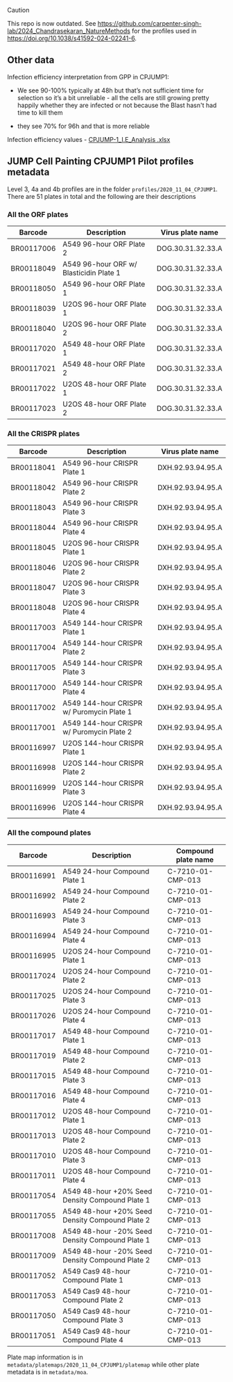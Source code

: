 > [!CAUTION]
> This repo is now outdated.
> See https://github.com/carpenter-singh-lab/2024_Chandrasekaran_NatureMethods for the profiles used in <https://doi.org/10.1038/s41592-024-02241-6>.

## Other data

Infection efficiency interpretation from GPP in CPJUMP1:

* We see 90-100% typically at 48h but that’s not sufficient time for selection so it’s a bit unreliable - all the cells are still growing pretty happily whether they are infected or not because the Blast hasn't had time to kill them

* they see  70% for 96h and that is more reliable

Infection efficiency values - [CPJUMP-1_I.E_Analysis .xlsx](https://github.com/jump-cellpainting/pilot-cpjump1-data/files/6084839/CPJUMP-1_I.E_Analysis.xlsx)

## JUMP Cell Painting CPJUMP1 Pilot profiles metadata

Level 3, 4a and 4b profiles are in the folder `profiles/2020_11_04_CPJUMP1`. There are 51 plates 
in total and the following are their descriptions

### All the ORF plates

| Barcode    | Description                             | Virus plate name  |
| ---------- | --------------------------------------- | ----------------- |
| BR00117006 | A549 96-hour ORF Plate 2                | DOG.30.31.32.33.A |
| BR00118049 | A549 96-hour ORF w/ Blasticidin Plate 1 | DOG.30.31.32.33.A |
| BR00118050 | A549 96-hour ORF Plate 1                | DOG.30.31.32.33.A |
| BR00118039 | U2OS 96-hour ORF Plate 1                | DOG.30.31.32.33.A |
| BR00118040 | U2OS 96-hour ORF Plate 2                | DOG.30.31.32.33.A |
| BR00117020 | A549 48-hour ORF Plate 1                | DOG.30.31.32.33.A |
| BR00117021 | A549 48-hour ORF Plate 2                | DOG.30.31.32.33.A |
| BR00117022 | U2OS 48-hour ORF Plate 1                | DOG.30.31.32.33.A |
| BR00117023 | U2OS 48-hour ORF Plate 2                | DOG.30.31.32.33.A | 

### All the CRISPR plates

| Barcode    | Description                               | Virus plate name  |
| ---------- | ----------------------------------------- | ----------------- |
| BR00118041 | A549 96-hour CRISPR Plate 1               | DXH.92.93.94.95.A |
| BR00118042 | A549 96-hour CRISPR Plate 2               | DXH.92.93.94.95.A |
| BR00118043 | A549 96-hour CRISPR Plate 3               | DXH.92.93.94.95.A |
| BR00118044 | A549 96-hour CRISPR Plate 4               | DXH.92.93.94.95.A |
| BR00118045 | U2OS 96-hour CRISPR Plate 1               | DXH.92.93.94.95.A |
| BR00118046 | U2OS 96-hour CRISPR Plate 2               | DXH.92.93.94.95.A |
| BR00118047 | U2OS 96-hour CRISPR Plate 3               | DXH.92.93.94.95.A |
| BR00118048 | U2OS 96-hour CRISPR Plate 4               | DXH.92.93.94.95.A |
| BR00117003 | A549 144-hour CRISPR Plate 1              | DXH.92.93.94.95.A |
| BR00117004 | A549 144-hour CRISPR Plate 2              | DXH.92.93.94.95.A |
| BR00117005 | A549 144-hour CRISPR Plate 3              | DXH.92.93.94.95.A |
| BR00117000 | A549 144-hour CRISPR Plate 4              | DXH.92.93.94.95.A |
| BR00117002 | A549 144-hour CRISPR w/ Puromycin Plate 1 | DXH.92.93.94.95.A |
| BR00117001 | A549 144-hour CRISPR w/ Puromycin Plate 2 | DXH.92.93.94.95.A |
| BR00116997 | U2OS 144-hour CRISPR Plate 1              | DXH.92.93.94.95.A |
| BR00116998 | U2OS 144-hour CRISPR Plate 2              | DXH.92.93.94.95.A |
| BR00116999 | U2OS 144-hour CRISPR Plate 3              | DXH.92.93.94.95.A |
| BR00116996 | U2OS 144-hour CRISPR Plate 4              | DXH.92.93.94.95.A | 

### All the compound plates

| Barcode    | Description                                     | Compound plate name |
| ---------- | ----------------------------------------------- | ------------------- |
| BR00116991 | A549 24-hour Compound Plate 1                   | C-7210-01-CMP-013   |
| BR00116992 | A549 24-hour Compound Plate 2                   | C-7210-01-CMP-013   |
| BR00116993 | A549 24-hour Compound Plate 3                   | C-7210-01-CMP-013   |
| BR00116994 | A549 24-hour Compound Plate 4                   | C-7210-01-CMP-013   |
| BR00116995 | U2OS 24-hour Compound Plate 1                   | C-7210-01-CMP-013   |
| BR00117024 | U2OS 24-hour Compound Plate 2                   | C-7210-01-CMP-013   |
| BR00117025 | U2OS 24-hour Compound Plate 3                   | C-7210-01-CMP-013   |
| BR00117026 | U2OS 24-hour Compound Plate 4                   | C-7210-01-CMP-013   |
| BR00117017 | A549 48-hour Compound Plate 1                   | C-7210-01-CMP-013   |
| BR00117019 | A549 48-hour Compound Plate 2                   | C-7210-01-CMP-013   |
| BR00117015 | A549 48-hour Compound Plate 3                   | C-7210-01-CMP-013   |
| BR00117016 | A549 48-hour Compound Plate 4                   | C-7210-01-CMP-013   |
| BR00117012 | U2OS 48-hour Compound Plate 1                   | C-7210-01-CMP-013   |
| BR00117013 | U2OS 48-hour Compound Plate 2                   | C-7210-01-CMP-013   |
| BR00117010 | U2OS 48-hour Compound Plate 3                   | C-7210-01-CMP-013   |
| BR00117011 | U2OS 48-hour Compound Plate 4                   | C-7210-01-CMP-013   |
| BR00117054 | A549 48-hour +20% Seed Density Compound Plate 1 | C-7210-01-CMP-013   |
| BR00117055 | A549 48-hour +20% Seed Density Compound Plate 2 | C-7210-01-CMP-013   |
| BR00117008 | A549 48-hour -20% Seed Density Compound Plate 1 | C-7210-01-CMP-013   |
| BR00117009 | A549 48-hour -20% Seed Density Compound Plate 2 | C-7210-01-CMP-013   |
| BR00117052 | A549 Cas9 48-hour Compound Plate 1              | C-7210-01-CMP-013   |
| BR00117053 | A549 Cas9 48-hour Compound Plate 2              | C-7210-01-CMP-013   |
| BR00117050 | A549 Cas9 48-hour Compound Plate 3              | C-7210-01-CMP-013   |
| BR00117051 | A549 Cas9 48-hour Compound Plate 4              | C-7210-01-CMP-013   | 

Plate map information is in `metadata/platemaps/2020_11_04_CPJUMP1/platemap` while other plate 
metadata is in `metadata/moa`.

